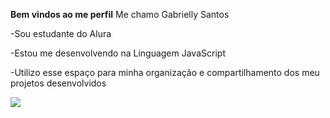 **Bem vindos ao me perfil**
Me chamo Gabrielly Santos 

-Sou estudante do Alura 

-Estou me desenvolvendo na Linguagem JavaScript

-Utilizo esse espaço para minha organização e compartilhamento dos meu projetos desenvolvidos

![](https://media.tenor.com/DPA2DKvPC3UAAAAi/jessie-love.gif)
